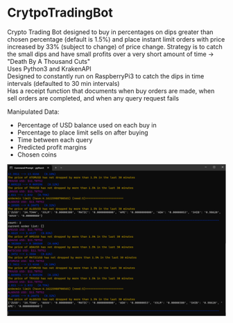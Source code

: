 # CrytpoTradingBot
Crypto Trading Bot designed to buy in percentages on dips greater than chosen percentage (default is 1.5%) and place instant limit orders with price increased by 33% (subject to change) of price change. Strategy is to catch the small dips and have small profits over a very short amount of time -> "Death By A Thousand Cuts"  <br>
Uses Python3 and KrakenAPI <br>
Designed to constantly run on RaspberryPi3 to catch the dips in time intervals (defaulted to 30 min intervals)<br>
Has a receipt function that documents when buy orders are made, when sell orders are completed, and when any query request fails<br>

Manipulated Data: 
* Percentage of USD balance used on each buy in
* Percentage to place limit sells on after buying
* Time between each query
* Predicted profit margins
* Chosen coins

<img src="./images/pythonscriptcmd.svg">
 
